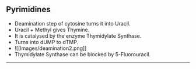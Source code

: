 ## Pyrimidines
+ Deamination step of cytosine turns it into Uracil.
+ Uracil + Methyl gives Thymine.
+ It is catalysed by the enzyme Thymidylate Synthase.
+ Turns into dUMP to dTMP.
+ ![[Images/deamination2.png]]
+ Thymidylate Synthase can be blocked by 5-Fluorouracil.
---
